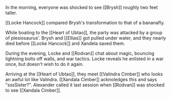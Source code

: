 In the morning, everyone was shocked to see [[Brysh]] roughly two feet taller.

[[Locke Hancock]] compared Brysh's transformation to that of a bananafly.

While boating to the [[Heart of Ubtao]], the party was attacked by a group of plesiosaurus'. Brysh and [[Ellias]] got pulled under water, and they nearly died before [[Locke Hancock]] and Xandela saved them.

During the evening, Locke and [[Rodvan]] chat about magic, bouncing lightning bolts off walls, and war tactics. Locke reveals he enlisted in a war once, but doesn't wish to do it again.

Arriving at the [[Heart of Ubtao]], they meet [[Valindra Cimber]] who looks an awful lot like Valindra. [[Xandala Cimber]] acknoledges this and says "sssSister?". Alexander called it last session when [[Rodvan]] was shocked to see [[Xandala Cimber]].
